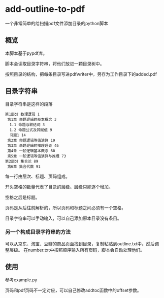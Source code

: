 # add-outline-to-pdf

一个非常简单的给扫描pdf文件添加目录的python脚本

## 概览

本脚本基于pypdf库。

脚本会读取目录字符串，将他们放进一颗目录树中。

按照目录的结构，把每条目录写进pdfwriter中，另存为工作目录下的added.pdf

## 目录字符串

目录字符串是这样的段落

```
第1部分 数理逻辑 1
 第1章 命题逻辑的基本概念 3
  1.1 命题与联结词 3
  1.2 命题公式及其赋值 9
  习题1 14
 第2章 命题逻辑等值演算 19
 第3章 命题逻辑的推理理论 46
 第4章 一阶逻辑基本概念 60
 第5章 一阶逻辑等值演算与推理 73
第2部分 集合论 89
 第6章 集合代数 91
```

每一行由层次、标题、页码组成。

开头空格的数量代表了目录的层级。层级只能逐个增加。

空格之后是标题。

页码是从后往前解析的，所以页码和标题之间必须有一个空格。

目录字符串可以手动输入，可以自己添加原本目录没有条目。

### 另一个构成目录字符串的方法

可以从京东、淘宝、豆瓣的商品页面找到目录，复制粘贴到outline.txt中，然后调整层级。
在number.txt中按照顺序输入所有页码，脚本会自动处理他们。

## 使用

参考example.py

页码和pdf页码不一定对应，可以自己修改addtoc函数中的offset参数。
